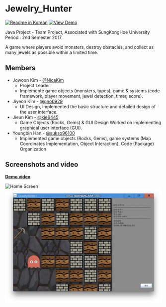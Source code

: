 # Jewelry_Hunter
<!--Project Buttons-->
 [![Readme in Korean][readme-ko-shield]][readme-ko-url] [![View Demo][view-demo-shield]][view-demo-url]
 
Java Project - Team Project, Associated with SungKongHoe University <br>
Period : 2nd Semester 2017

A game where players avoid monsters, destroy obstacles, and collect as many jewels as possible within a limited time.


## Members
- Jowoon Kim - [@NiceKim](https://github.com/NiceKim)
  - Project Leader
  - Implemente game objects (monsters, types), game & systems (code framework, player movement, jewel detection, timer, score).
- Jiyeon Kim - [@gno0929](https://github.com/gno0929)
  - UI Design, implemented the basic structure and detailed design of the user interface.
- Jieun Kim - [@kje6445](https://github.com/kje6445)
  - Game Objects (Rocks, Gems) & GUI Design Worked on implementing graphical user interface (GUI).
- Youngbin Han - [@sukso96100](https://github.com/sukso96100)
  - Implemented game objects (Rocks, Gems), game systems (Map Coordinates Implementation, Object Interaction), Code (Package) Organization

## Screenshots and video

[**Demo video**](https://youtu.be/aLrWUD4ksNk)  

![Home Screen](entry.png)
![Play Screen](play.png)

<!--Url for Buttons-->
[readme-ko-shield]: https://img.shields.io/badge/-readme%20in%20korean-2E2E2E?style=for-the-badge
[view-demo-shield]: https://img.shields.io/badge/-%F0%9F%98%8E%20view%20demo-F3F781?style=for-the-badge
[view-demo-url]: https://youtu.be/aLrWUD4ksNk
[readme-ko-url]: master/README-KO.md

